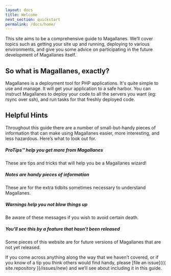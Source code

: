 ```yaml
---
layout: docs
title: Welcome
next_section: quickstart
permalink: /docs/home/
---
```


This site aims to be a comprehensive guide to Magallanes. We’ll cover topics such
as getting your site up and running, deploying to various environments,
and give you some advice on participating in the future
development of Magallanes itself.

## So what is Magallanes, exactly?

Magallanes is a deployment tool for PHP applications. It's quite simple to use and manage.
It will get your application to a safe harbor.
You can instruct Magallanes to deploy your code to all the servers you want (eg: rsync over ssh),
and run tasks for that freshly deployed code.

## Helpful Hints

Throughout this guide there are a number of small-but-handy pieces of
information that can make using Magallanes easier, more interesting, and less
hazardous. Here’s what to look out for.

<div class="note">
  <h5>ProTips™ help you get more from Magallanes</h5>
  <p>These are tips and tricks that will help you be a Magallanes wizard!</p>
</div>

<div class="note info">
  <h5>Notes are handy pieces of information</h5>
  <p>These are for the extra tidbits sometimes necessary to understand
     Magallanes.</p>
</div>

<div class="note warning">
  <h5>Warnings help you not blow things up</h5>
  <p>Be aware of these messages if you wish to avoid certain death.</p>
</div>

<div class="note unreleased">
  <h5>You'll see this by a feature that hasn't been released</h5>
  <p>Some pieces of this website are for future versions of Magallanes that
    are not yet released.</p>
</div>

If you come across anything along the way that we haven’t covered, or if you
know of a tip you think others would find handy, please [file an
issue]({{ site.repository }}/issues/new) and we’ll see about
including it in this guide.
